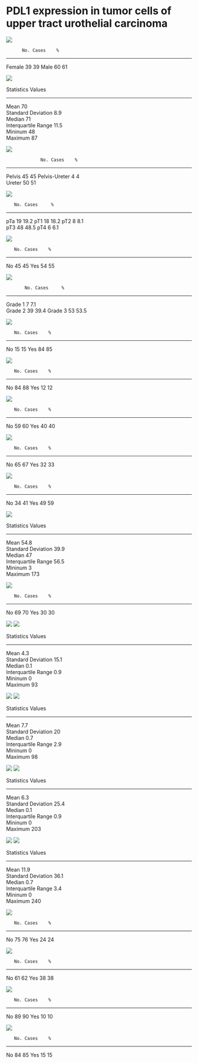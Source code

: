 # PDL1 expression in tumor cells of upper tract urothelial carcinoma



![](PDL1_tumor_files/figure-html/Description-1.png) 

          No. Cases    %  
-------  -----------  ----
Female       39        39 
Male         60        61 

![](PDL1_tumor_files/figure-html/Description-2.png) 

Statistics             Values 
--------------------  --------
Mean                     70   
Standard Deviation      8.9   
Median                   71   
Interquartile Range     11.5  
Mininum                  48   
Maximum                  87   

![](PDL1_tumor_files/figure-html/Description-3.png) 

                 No. Cases    %  
--------------  -----------  ----
Pelvis              45        45 
Pelvis-Ureter        4        4  
Ureter              50        51 

![](PDL1_tumor_files/figure-html/Description-4.png) 

       No. Cases     %   
----  -----------  ------
pTa       19        19.2 
pT1       18        18.2 
pT2        8        8.1  
pT3       48        48.5 
pT4        6        6.1  

![](PDL1_tumor_files/figure-html/Description-5.png) 

       No. Cases    %  
----  -----------  ----
No        45        45 
Yes       54        55 

![](PDL1_tumor_files/figure-html/Description-6.png) 

           No. Cases     %   
--------  -----------  ------
Grade 1        7        7.1  
Grade 2       39        39.4 
Grade 3       53        53.5 

![](PDL1_tumor_files/figure-html/Description-7.png) 

       No. Cases    %  
----  -----------  ----
No        15        15 
Yes       84        85 

![](PDL1_tumor_files/figure-html/Description-8.png) 

       No. Cases    %  
----  -----------  ----
No        84        88 
Yes       12        12 

![](PDL1_tumor_files/figure-html/Description-9.png) 

       No. Cases    %  
----  -----------  ----
No        59        60 
Yes       40        40 

![](PDL1_tumor_files/figure-html/Description-10.png) 

       No. Cases    %  
----  -----------  ----
No        65        67 
Yes       32        33 

![](PDL1_tumor_files/figure-html/Description-11.png) 

       No. Cases    %  
----  -----------  ----
No        34        41 
Yes       49        59 

![](PDL1_tumor_files/figure-html/Description-12.png) 

Statistics             Values 
--------------------  --------
Mean                    54.8  
Standard Deviation      39.9  
Median                   47   
Interquartile Range     56.5  
Mininum                  3    
Maximum                 173   

![](PDL1_tumor_files/figure-html/Description-13.png) 

       No. Cases    %  
----  -----------  ----
No        69        70 
Yes       30        30 

![](PDL1_tumor_files/figure-html/Description-14.png) ![](PDL1_tumor_files/figure-html/Description-15.png) 

Statistics             Values 
--------------------  --------
Mean                    4.3   
Standard Deviation      15.1  
Median                  0.1   
Interquartile Range     0.9   
Mininum                  0    
Maximum                  93   

![](PDL1_tumor_files/figure-html/Description-16.png) ![](PDL1_tumor_files/figure-html/Description-17.png) 

Statistics             Values 
--------------------  --------
Mean                    7.7   
Standard Deviation       20   
Median                  0.7   
Interquartile Range     2.9   
Mininum                  0    
Maximum                  98   

![](PDL1_tumor_files/figure-html/Description-18.png) ![](PDL1_tumor_files/figure-html/Description-19.png) 

Statistics             Values 
--------------------  --------
Mean                    6.3   
Standard Deviation      25.4  
Median                  0.1   
Interquartile Range     0.9   
Mininum                  0    
Maximum                 203   

![](PDL1_tumor_files/figure-html/Description-20.png) ![](PDL1_tumor_files/figure-html/Description-21.png) 

Statistics             Values 
--------------------  --------
Mean                    11.9  
Standard Deviation      36.1  
Median                  0.7   
Interquartile Range     3.4   
Mininum                  0    
Maximum                 240   

![](PDL1_tumor_files/figure-html/Description-22.png) 

       No. Cases    %  
----  -----------  ----
No        75        76 
Yes       24        24 

![](PDL1_tumor_files/figure-html/Description-23.png) 

       No. Cases    %  
----  -----------  ----
No        61        62 
Yes       38        38 

![](PDL1_tumor_files/figure-html/Description-24.png) 

       No. Cases    %  
----  -----------  ----
No        89        90 
Yes       10        10 

![](PDL1_tumor_files/figure-html/Description-25.png) 

       No. Cases    %  
----  -----------  ----
No        84        85 
Yes       15        15 

